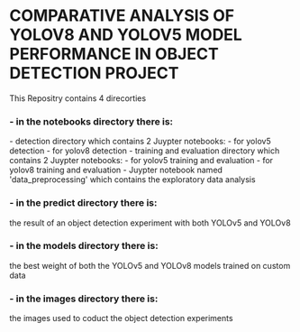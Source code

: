 # COMPARATIVE ANALYSIS OF YOLOV8 AND YOLOV5 MODEL PERFORMANCE IN OBJECT DETECTION PROJECT

This Repositry contains 4 direcorties

<h3> - in the notebooks directory there is: </h3>
      - detection directory
          which contains 2 Juypter notebooks:
                - for yolov5 detection
                - for yolov8 detection
      - training and evaluation directory
          which contains 2 Juypter notebooks:
                - for yolov5 training and evaluation
                - for yolov8 training and evaluation
      - Juypter notebook named 'data_preprocessing' which contains the exploratory data analysis
   <h3>- in the predict directory there is:</h3>
      the result of an object detection experiment with both YOLOv5 and YOLOv8
   <h3>- in the models directory there is:</h3>
      the best weight of both the YOLOv5 and YOLOv8 models trained on custom data
  <h3>- in the images directory there is:</h3> 
      the images used to coduct the object detection experiments 
